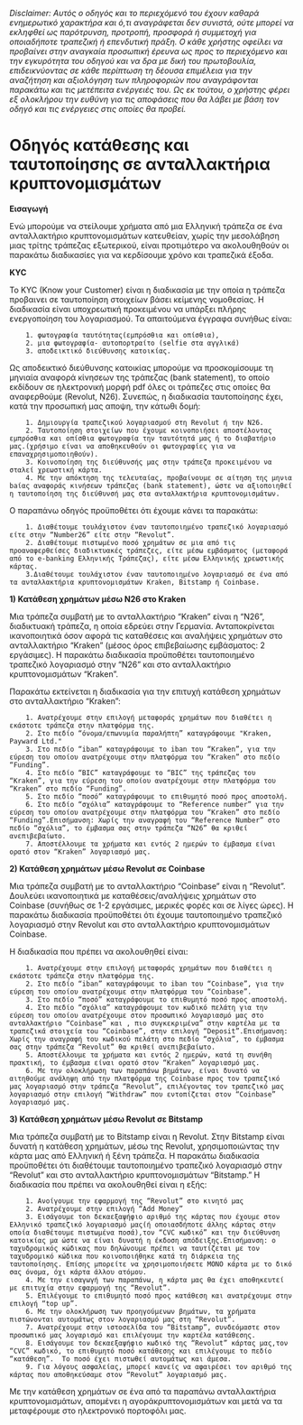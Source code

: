 *Disclaimer: Αυτός ο οδηγός και το περιεχόμενό του έχουν καθαρά ενημερωτικό χαρακτήρα και ό,τι αναγράφεται δεν συνιστά, ούτε μπορεί να εκληφθεί ως παρότρυνση, προτροπή, προσφορά ή συμμετοχή για οποιαδήποτε τραπεζική ή επενδυτική πράξη. Ο κάθε χρήστης οφείλει να προβαίνει στην αναγκαία προσωπική έρευνα ως προς το περιεχόμενο και την εγκυρότητα του οδηγού και να δρα με δική του πρωτοβουλία, επιδεικνύοντας σε κάθε περίπτωση τη δέουσα επιμέλεια για την αναζήτηση και αξιολόγηση των πληροφοριών που αναγράφονται παρακάτω και τις μετέπειτα ενέργειές του. Ως εκ τούτου, ο χρήστης φέρει εξ ολοκλήρου την ευθύνη για τις αποφάσεις που θα λάβει με βάση τον οδηγό και τις ενέργειες στις οποίες θα προβεί.*

# Οδηγός κατάθεσης και ταυτοποίησης σε ανταλλακτήρια κρυπτονομισμάτων

**Εισαγωγή**

Ενώ μπορούμε να στείλουμε χρήματα από μια Ελληνική τράπεζα σε ένα ανταλλακτήριο κρυπτονομισμάτων κατευθείαν, χωρίς την μεσολάβηση μιας τρίτης τράπεζας εξωτερικού, είναι προτιμότερο να ακολουθηθούν οι παρακάτω διαδικασίες για να κερδίσουμε χρόνο και τραπεζικά έξοδα.

**KYC**

Το KYC (Know your Customer) είναι η διαδικασία με την οποία η τράπεζα προβαινει σε ταυτοποίηση στοιχείων βάσει κείμενης νομοθεσίας. Η διαδικασία είναι υποχρεωτική προκειμένου να υπάρξει πλήρης ενεργοποίηση του λογαριασμού.
Τα απαιτούμενα έγγραφα συνήθως είναι:
        
        1. φωτογραφία ταυτότητας(εμπρόσθια και οπίσθια),
        2. μια φωτογραφία- αυτοπορτραίτο (selfie στα αγγλικά)
        3. αποδεικτικό διεύθυνσης κατοικίας. 

Ως αποδεικτικό διεύθυνσης κατοικίας μπορούμε να προσκομίσουμε τη μηνιαία αναφορά κίνησεων της τράπεζας (bank statement), το οποίο εκδίδουν σε ηλεκτρονική μορφή pdf όλες οι τράπεζες στις οποίες θα αναφερθούμε (Revolut, N26). 
Συνεπώς, η διαδικασία ταυτοποίησης έχει, κατά την προσωπική μας αποψη, την κάτωθι δομή:
        
        1. Δημιουργία τραπεζικού λογαριασμού στη Revolut ή την N26.
        2. Ταυτοποίηση στοιχείων που έχουμε κοινοποιήσει αποστέλοντας εμπρόσθια και οπίσθια φωτογραφία την ταυτότητά μας ή το διαβατήριο μας.(χρήσιμο είναι να αποθηκευθούν οι φωτογραφίες για να επαναχρησιμοποιηθούν).
        3. Κοινοποίηση της διεύθυνσής μας στην τράπεζα προκειμένου να σταλεί χρεωστική κάρτα.
        4. Με την απόκτηση της τελευταίας, προβαίνουμε σε αίτηση της μηνια baίας αναφοράς κινήσεων τράπεζας (bank statement), ώστε να αξιοποιηθεί η ταυτοποίηση της διεύθυνσή μας στα ανταλλακτήρια κρυπτονομισμάτων.
    
Ο παραπάνω οδηγός προϋποθέτει ότι έχουμε κάνει τα παρακάτω:
        
        1. Διαθέτουμε τουλάχιστον έναν ταυτοποιημένο τραπεζικό λογαριασμό είτε στην “Number26” είτε στην “Revolut”.
        2. Διαθέτουμε πιστωμένο ποσό χρημάτων σε μια από τις προαναφερθείσες διαδικτυακές τράπεζες, είτε μέσω εμβάσματος (μεταφορά από το e-banking Ελληνικής Τράπεζας), είτε μέσω Ελληνικής χρεωστικής κάρτας.
        3.Διαθέτουμε τουλάχιστον έναν ταυτοποιημένο λογαριασμό σε ένα από τα ανταλλακτήρια κρυπτονομισμάτων Kraken, Bitstamp ή Coinbase.

**1) Κατάθεση χρημάτων μέσω Ν26 στο Kraken**

Μια τράπεζα συμβατή με το  ανταλλακτήριο “Kraken” είναι η “N26”, διαδικτυακή τράπεζα, η οποία εδρεύει στην Γερμανία. Ανταποκρίνεται ικανοποιητικά όσον αφορά τις καταθέσεις  και αναλήψεις χρημάτων στο ανταλλακτήριο “Kraken” (μέσος όρος επιβεβαίωσης εμβάσματος: 2 εργάσιμες). Η παρακάτω διαδικασία προϋποθέτει ταυτοποιημένο τραπεζικό λογαριασμό στην “Ν26” και στο ανταλλακτήριο κρυπτονομισμάτων “Kraken”.

Παρακάτω εκτείνεται η διαδικασία για την επιτυχή κατάθεση χρημάτων στο ανταλλακτήριο “Kraken”:
        
        1. Ανατρέχουμε στην επιλογή μεταφοράς χρημάτων που διαθέτει η εκάστοτε τράπεζα στην πλατφόρμα της.
        2. Στο πεδίο “όνομα/επωνυμία παραλήπτη” καταγράφουμε "Kraken, Payward Ltd."
        3. Στο πεδίο “iban” καταγράφουμε το iban του “Kraken”, για την εύρεση του οποίου ανατρέχουμε στην πλατφόρμα του “Kraken” στο πεδίο “Funding”.
        4. Στο πεδίο “BIC” καταγράφουμε το “BIC” της τράπεζας του “Kraken”, για την εύρεση του οποίου ανατρέχουμε στην πλατφόρμα του “Kraken” στο πεδίο “Funding”.
        5. Στο πεδίο “ποσό” καταγράφουμε το επιθυμητό ποσό προς αποστολή.
        6. Στο πεδίο “σχόλια” καταγράφουμε το “Reference number” για την εύρεση του οποίου ανατρέχουμε στην πλατφόρμα του “Kraken” στο πεδίο “Funding”.Επισήμανση: Χωρίς την αναγραφή του “Reference Number” στο πεδίο “σχόλια”, το έμβασμα σας στην τράπεζα “N26” θα κριθεί ανεπιβεβαίωτο.
        7. Αποστέλλουμε τα χρήματα και εντός 2 ημερών το έμβασμα είναι ορατό στον “Kraken” λογαριασμό μας.

**2) Κατάθεση χρημάτων μέσω Revolut σε Coinbase**

Μια τράπεζα συμβατή με το ανταλλακτήριο “Coinbase” είναι η “Revolut”. Δουλεύει ικανοποιητικά με καταθέσεις/αναλήψεις χρημάτων στο Coinbase (συνήθως σε 1-2 εργάσιμες, μερικές φορές και σε λίγες ώρες). Η παρακάτω διαδικασία προϋποθέτει ότι έχουμε ταυτοποιημένο τραπεζικό λογαριασμό στην Revolut και στο ανταλλακτήριο κρυπτονομισμάτων Coinbase. 

Η διαδικασία που πρέπει να ακολουθηθεί είναι:
        
        1. Ανατρέχουμε στην επιλογή μεταφοράς χρημάτων που διαθέτει η εκάστοτε τράπεζα στην πλατφόρμα της.
        2. Στο πεδίο “iban” καταγράφουμε το iban του “Coinbase”, για την εύρεση του οποίου ανατρέχουμε στην πλατφόρμα του “Coinbase”.
        3. Στο πεδίο “ποσό” καταγράφουμε το επιθυμητό ποσό προς αποστολή.
        4. Στο πεδίο “σχόλια” καταγράφουμε τον κωδικό πελάτη για την εύρεση του οποίου ανατρέχουμε στον προσωπικό λογαριασμό μας στο ανταλλακτήριο “Coinbase” και , πιο συγκεκριμένα” στην καρτέλα με τα τραπεζικά στοιχεία τou “Coinbase”, στην επιλογή “Deposit”.Επισήμανση: Χωρίς την αναγραφή του κωδικού πελάτη στο πεδίο “σχόλια”, το έμβασμα σας στην τράπεζα “Revolut” θα κριθεί ανεπιβεβαίωτο.
        5. Αποστέλλουμε τα χρήματα και εντός 2 ημερών, κατά τη συνήθη πρακτική, το έμβασμα είναι ορατό στον “Kraken” λογαριασμό μας.
        6. Με την ολοκλήρωση των παραπάνω βημάτων, είναι δυνατό να αιτηθούμε ανάληψη από την πλατφόρμα της Coinbase προς τον τραπεζικό μας λογαριασμό στην τράπεζα “Revolut”, επιλέγοντας τον τραπεζικό μας λογαριασμό στην επιλογή “Withdraw” που εντοπίζεται στον “Coinbase” λογαριασμό μας.

**3) Κατάθεση χρημάτων μέσω Revolut σε Bitstamp**

Μια τράπεζα συμβατή με το Bitstamp είναι η Revolut. Στην Bitstamp είναι δυνατή η κατάθεση χρημάτων, μέσω της Revolut, χρησιμοποιώντας την κάρτα μας από Ελληνική ή ξένη τράπεζα. Η παρακάτω διαδικασία προϋποθέτει ότι διαθέτουμε ταυτοποιημένο τραπεζικό λογαριασμό στην “Revolut” και στο ανταλλακτήριο κρυπτονομισμάτων “Bitstamp.” Η διαδικασία που πρέπει να ακολουθηθεί είναι η εξής:
        
        1. Ανοίγουμε την εφαρμογή της “Revolut” στο κινητό μας 
        2. Ανατρέχουμε στην επιλογή “Add Money”
        3. Εισάγουμε τon δεκαεξαψήφιο αριθμό της κάρτας που έχουμε στον Ελληνικό τραπεζικό λογαριασμό μας(ή οποιασδήποτε άλλης κάρτας στην οποία διαθέτουμε πιστωμένα ποσά),τον “CVC κωδικό” και την διεύθυνση κατοικίας μα ώστε να είναι δυνατή η έκδοση απόδειξης.Επισήμανση: ο ταχυδρομικός κώδικας που δηλώνουμε πρέπει να ταυτίζεται με τον ταχυδρομικό κώδικα που κοινοποιήθηκε κατά τη διάρκεια της ταυτοποίησης. Επίσης μπορείτε να χρησιμοποιήσετε ΜΟΝΟ κάρτα με το δικό σας όνομα, όχι κάρτα άλλου ατόμου.
        4. Με την εισαγωγή των παραπάνω, η κάρτα μας θα έχει αποθηκευτεί με επιτυχία στην εφαρμογή της “Revolut”.
        5. Eπιλέγουμε το επιθυμητό ποσό προς κατάθεση και ανατρέχουμε στην επιλογή “top up”.
        6. Με την ολοκλήρωση των προηγούμενων βημάτων, τα χρήματα πιστώνονται αυτομάτως στον λογαριασμό μας στη “Revolut”.
        7. Aνατρέχουμε στην ιστοσελίδα του “Bitstamp”, συνδεόμαστε στον προσωπικό μας λογαρισμό και επιλέγουμε την καρτέλα κατάθεσης.
        8. Εισάγουμε τον δεκαεξαψήφιο κωδικό της “Revolut” κάρτας μας,τον “CVC” κωδικό, το επιθυμητό ποσό κατάθεσης και επιλέγουμε το πεδίο “κατάθεση”.  Το ποσό έχει πιστωθεί αυτομάτως και άμεσα.
        9. Για λόγους ασφαλείας, μπορεί κανείς να αφαιρέσει τον αριθμό της κάρτας που αποθηκεύσαμε στον “Revolut” λογαριασμό μας.

Με την κατάθεση χρημάτων σε ένα από τα παραπάνω ανταλλακτήρια κρυπτονομισμάτων, απομένει η αγοράκρυπτονομισμάτων και μετά να τα μεταφέρουμε στο ηλεκτρονικό πορτοφόλι μας.
